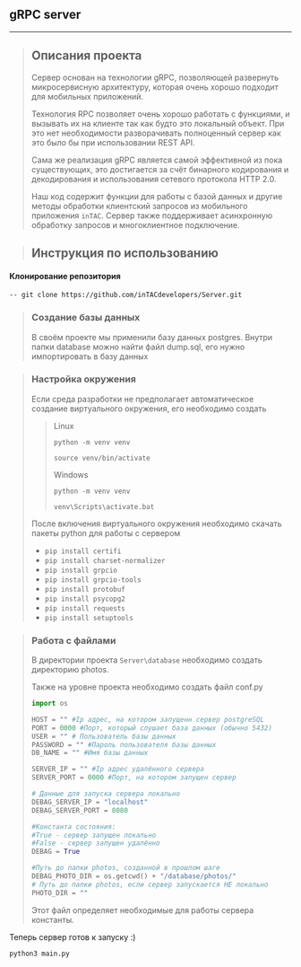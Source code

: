 ## gRPC server
___
>## Описания проекта
> Сервер основан на технологии gRPC, позволяющей развернуть микросервисную архитектуру, которая очень хорошо подходит для мобильных приложений.
> 
> Технология RPC позволяет очень хорошо работать с функциями, и вызывать их на клиенте так как будто это локальный объект.
> При это нет необходимости разворачивать полноценный сервер как это было бы при использовании REST API.
> 
> Сама же реализация gRPC является самой эффективной из пока существующих, это достигается за счёт бинарного кодирования и декодирования и использования сетевого протокола HTTP 2.0.
> 
> Наш код содержит функции для работы с базой данных и другие методы обработки клиентский запросов из мобильного приложения `inTAC`.
>Сервер также поддерживает асинхронную обработку запросов и многоклиентное подключение. 



>## Инструкция по использованию

#### Клонирование репозитория
`-- git clone https://github.com/inTACdevelopers/Server.git`

>### Создание базы данных
> В своём проекте мы применили базу данных postgres.
> Внутри папки database можно найти файл dump.sql, его нужно импортировать в базу данных

>###  Настройка окружения
> Если среда разработки не предполагает автоматическое создание виртуального окружения, его необходимо создать
>>Linux
>> 
>>`python -m venv venv`
>>
>>`source venv/bin/activate`
>>
>>Windows
>>
>>`python -m venv venv`
>>
>>`venv\Scripts\activate.bat`
>
> После включения виртуального окружения необходимо скачать пакеты python для работы с сервером
>+ `pip install certifi`
>+ `pip install charset-normalizer`
>+ `pip install grpcio`
>+ `pip install grpcio-tools`
> + `pip install protobuf`
> + `pip install psycopg2`
> + `pip install requests`
> + `pip install setuptools`



>### Работа с файлами
> В директории проекта `Server\database` необходимо создать директорию photos.
> 
> Также на уровне проекта необходимо создать файл conf.py
> ```python
> import os
> 
> HOST = "" #Ip адрес, на котором запущенн сервер postgreSQL
> PORT = 0000 #Порт, который слушает база данных (обычно 5432)
> USER = "" # Пользователь базы данных
> PASSWORD = "" #Пароль пользователя базы данных
> DB_NAME = "" #Имя базы данных
> 
> SERVER_IP = "" #Ip адрес удалённого сервера
> SERVER_PORT = 0000 #Порт, на котором запущен сервер 
> 
> # Данные для запуска сервера локально
> DEBAG_SERVER_IP = "localhost"
> DEBAG_SERVER_PORT = 8080
>
> #Константа состояния:
> #True - сервер запущен локально
> #False - сервер запущен удалённо 
> DEBAG = True
>
> #Путь до папки photos, созданной в прошлом шаге
> DEBAG_PHOTO_DIR = os.getcwd() + "/database/photos/"
> # Путь до папки photos, если сервер запускается НЕ локально
> PHOTO_DIR = ""
> ``` 
> Этот файл определяет необходимые для работы сервера константы.
> 

Теперь сервер готов к запуску :)

`python3 main.py`












